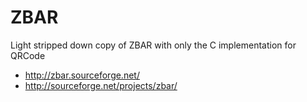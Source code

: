 # ZBAR

Light stripped down copy of ZBAR with only the C implementation for QRCode

 - http://zbar.sourceforge.net/
 - http://sourceforge.net/projects/zbar/
